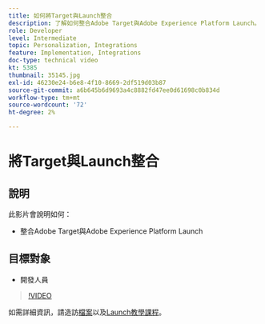 ```yaml
---
title: 如何將Target與Launch整合
description: 了解如何整合Adobe Target與Adobe Experience Platform Launch。
role: Developer
level: Intermediate
topic: Personalization, Integrations
feature: Implementation, Integrations
doc-type: technical video
kt: 5385
thumbnail: 35145.jpg
exl-id: 46230e24-b6e8-4f10-8669-2df519d03b87
source-git-commit: a6b645b6d9693a4c8882fd47ee0d61698c0b834d
workflow-type: tm+mt
source-wordcount: '72'
ht-degree: 2%

---
```


# 將Target與Launch整合

## 說明

此影片會說明如何：

* 整合Adobe Target與Adobe Experience Platform Launch

## 目標對象

* 開發人員

>[!VIDEO](https://video.tv.adobe.com/v/35145/?quality=12)

如需詳細資訊，請造訪[檔案](https://experienceleague.adobe.com/docs/target/using/implement-target/client-side/at-js-implementation/deploy-at-js/cmp-implementing-target-using-adobe-launch.html?lang=en)以及[Launch教學課程](https://experienceleague.adobe.com/docs/launch-learn/implementing-in-websites-with-launch/index.html?lang=en)。
